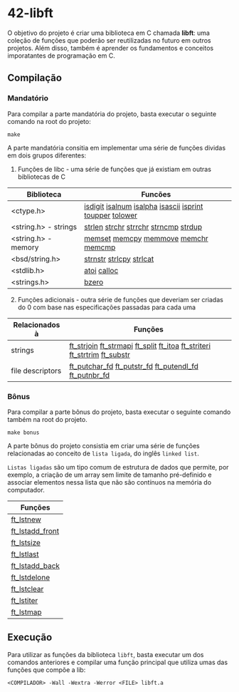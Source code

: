# 42-libft

O objetivo do projeto é criar uma biblioteca em C chamada **libft**: uma coleção de funções que poderão ser reutilizadas no futuro em outros projetos. Além disso, também é aprender os fundamentos e conceitos imporatantes de programação em C.

## Compilação

### Mandatório

Para compilar a parte mandatória do projeto, basta executar o seguinte comando na root do projeto:

```
make
```
A parte mandatória consitia em implementar uma série de funções dividas em dois grupos diferentes:

1. Funções de libc - uma série de funções que já existiam em outras bibliotecas de C

| Biblioteca | Funcões |
|---|---|
| <ctype.h> | [isdigit](ft_isdigit.c) [isalnum](ft_isalnum.c) [isalpha](ft_isalpha.c) [isascii](ft_isascii.c) [isprint](ft_isprint.c) [toupper](ft_toupper.c) [tolower](ft_tolower.c)|
| <string.h> - strings | [strlen](ft_strlen.c) [strchr](ft_strchr.c) [strrchr](ft_strrchr.c) [strncmp](ft_strncmp.c) [strdup](ft_strdup.c)
| <string.h> - memory | [memset](ft_memset.c) [memcpy](ft_memcpy.c) [memmove](ft_memmove.c) [memchr](ft_memchr.c) [memcmp](ft_memcmp.c)|
| <bsd/string.h> | [strnstr](ft_strnstr.c) [strlcpy](ft_strlcpy.c) [strlcat](ft_strlcat.c) |
| <stdlib.h> | [atoi](ft_atoi.c) [calloc](ft_calloc.c) |
| <strings.h> | [bzero](ft_bzero.c) |

2. Funções adicionais - outra série de funções que deveriam ser criadas do 0 com base nas especificações passadas para cada uma

| Relacionados à | Funções |
| --- | --- |
| strings |[ft_strjoin](ft_strjoin.c)  [ft_strmapi](ft_strmapi.c)  [ft_split](ft_split.c)  [ft_itoa](ft_itoa.c)  [ft_striteri](ft_striteri.c)  [ft_strtrim](ft_strtrim.c)  [ft_substr](ft_substr.c) |
| file descriptors | [ft_putchar_fd](ft_putchar_fd.c) [ft_putstr_fd](ft_putstr_fd.c) [ft_putendl_fd](ft_putendl_fd.c) [ft_putnbr_fd](ft_putnbr_fd.c) |


### Bônus

Para compilar a parte bônus do projeto, basta executar o seguinte comando também na root do projeto.

```
make bonus
```
A parte bônus do projeto consistia em criar uma série de funções relacionadas ao conceito de `lista ligada`, do inglês `linked list`.

`Listas ligadas` são um tipo comum de estrutura de dados que permite, por exemplo, a criação de um array sem limite de tamanho pré-definido e associar elementos nessa lista que não são contínuos na memória do computador.

| Funções |
| --- |
| [ft_lstnew](ft_lstnew_bonus.c) |
| [ft_lstadd_front](ft_lstadd_front_bonus.c) |
| [ft_lstsize](ft_lstsize_bonus.c) |
| [ft_lstlast](ft_lstlast_bonus.c) |
| [ft_lstadd_back](ft_lstadd_back_bonus.c) |
| [ft_lstdelone](ft_lstdelone_bonus.c) |
| [ft_lstclear](ft_lstclear_bonus.c) |
| [ft_lstiter](ft_lstiter_bonus.c) |
| [ft_lstmap](ft_lstmap_bonus.c) |

## Execução

Para utilizar as funções da biblioteca ``libft``, basta executar um dos comandos anteriores e compilar uma função principal que utiliza umas das funções que compõe a lib:

```
<COMPILADOR> -Wall -Wextra -Werror <FILE> libft.a
```
